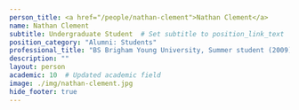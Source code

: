 ```yaml
---
person_title: <a href="/people/nathan-clement">Nathan Clement</a>
name: Nathan Clement
subtitle: Undergraduate Student  # Set subtitle to position_link_text
position_category: "Alumni: Students"
professional_title: "BS Brigham Young University, Summer student (2009)"
description: ""
layout: person
academic: 10  # Updated academic field
image: ./img/nathan-clement.jpg
hide_footer: true
---
```

